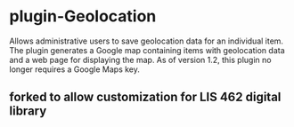 # plugin-Geolocation
Allows administrative users to save geolocation data for an individual item. The plugin generates a Google map containing items with geolocation data and a web page for displaying the map. As of version 1.2, this plugin no longer requires a Google Maps key.
## forked to allow customization for LIS 462 digital library
